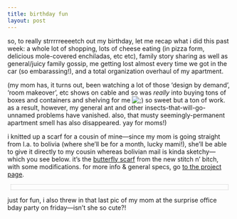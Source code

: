 ```yaml
---
title: birthday fun
layout: post
---
```


so, to really strrrrreeeetch out my birthday, let me recap what i did this past week: a whole lot of shopping, lots of cheese eating (in pizza form, delicious mole-covered enchiladas, etc etc), family story sharing as well as general/juicy family gossip, me getting lost almost every time we got in the car (so embarassing!), and a total organization overhaul of my apartment. 

(my mom has, it turns out, been watching a lot of those &#8216;design by demand&#8217;, &#8216;room makeover&#8217;, etc shows on cable and so was *really* into buying tons of boxes and containers and shelving for me <img src="http://localhost:8888/wordpress/wp-includes/images/smilies/icon_wink.gif" alt=";)" class="wp-smiley" /> so sweet but a ton of work. as a result, however, my general ant and other insects-that-will-go-unnamed problems have vanished. also, that musty seemingly-permanent apartment smell has also disappeared. yay for moms!)

i knitted up a scarf for a cousin of mine&#8212;since my mom is going straight from l.a. to bolivia (where she&#8217;ll be for a month, lucky mami!), she&#8217;ll be able to give it directly to my cousin whereas bolivian mail is kinda sketchy&#8212;which you see below. it&#8217;s the [butterfly scarf][1] from the new stitch n&#8217; bitch, with some modifications. for more info & general specs, go [to the project page][2].

<div style="text-align: center; border: 1px dotted silver; padding-top: 11px; margin: 7px;">
  <txp:jmr_gallery category=254"" />
</div>

just for fun, i also threw in that last pic of my mom at the surprise office bday party on friday&#8212;isn&#8217;t she so cute?!

 [1]: http://www.bust.com/knithappens/2.gif
 [2]: http://mellowtrouble.net/projects/255